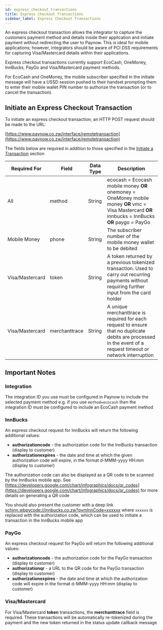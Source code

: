 ```yaml
---
id: express_checkout_transactions
title: Express Checkout Transactions
sidebar_label: Express Checkout Transactions
---
```


An express checkout transaction allows the integrator to capture the customers payment method and details inside their application and initiate payment without redirecting the user to Paynow. This is ideal for mobile applications; however, integrators should be aware of PCI DSS requirements for capturing Visa/Mastercard details within their applications.

Express checkout transactions currently support EcoCash, OneMoney, InnBucks, PayGo and Visa/Mastercard payment methods.

For EcoCash and OneMoney, the mobile subscriber specified in the initiate message will have a USSD session pushed to their handset prompting them to enter their mobile wallet PIN number to authorize the transaction (or to cancel the transaction).

## Initiate an Express Checkout Transaction

To initiate an express checkout transaction, an HTTP POST request should be made to the URL:

[https://www.paynow.co.zw/interface/remotetransaction](https://www.paynow.co.zw/interface/remotetransaction)

The fields below are required in addition to those specified in the [Initiate a Transaction](/docs/initiate_transaction.html) section

| Required For | Field | Data Type | Description |
| --- | --- | --- | --- |
| All | method | String | ecocash = Ecocash mobile money **OR** onemoney = OneMoney mobile money  **OR** vmc = Visa Mastercard **OR** innbucks = InnBucks **OR** paygo = PayGo |
| Mobile Money | phone | String | The subscriber number of the mobile money wallet to be debited |
| Visa/Mastercard | token | String | A token returned by a previous tokenized transaction. Used to carry out recurring payments without requiring further input from the card holder |
| Visa/Mastercard | merchanttrace | String | A unique merchanttrace is required for each request to ensure that no duplicate debits are processed in the event of a request timeout or network interruption |

## Important Notes
### Integration

The integration ID you use must be configured in Paynow to include the selected payment method e.g. if you use `method=ecocash` then the integration ID must be configured to include an EcoCash payment method

### InnBucks
An express checkout request for InnBucks will return the following additional values:
- **authorizationcode** - the authorization code for the InnBucks transaction (display to customer)
- **authorizationexpires** - the date and time at which the given authorization code will expire, in the format d-MMM-yyyy HH:mm (display to customer)

The authorization code can also be displayed as a QR code to be scanned by the InnBucks mobile app. See [https://developers.google.com/chart/infographics/docs/qr_codes](https://developers.google.com/chart/infographics/docs/qr_codes) for more details on generating a QR code

You should also present the customer with a deep link [schinn.wbpycode://innbucks.co.zw?pymInnCode=xxxxxx](schinn.wbpycode://innbucks.co.zw?pymInnCode=xxxxxx) where `xxxxxx` is replaced with the authorization code, which can be used to initiate a transaction in the InnBucks mobile app

### PayGo

An express checkout request for PayGo will return the following additional values:
- **authorizationcode** - the authorization code for the PayGo transaction (display to customer)
- **authorizationqr** - a URL to the QR code for the PayGo transaction (display to customer)
- **authorizationexpires** - the date and time at which the authorization code will expire in the format d-MMM-yyyy HH:mm (display to customer)

### Visa/Mastercard

For Visa/Mastercard **token** transactions, the **merchanttrace** field is required. These transactions will be automatically re-tokenized during the payment and the new token returned in the status update callback message
